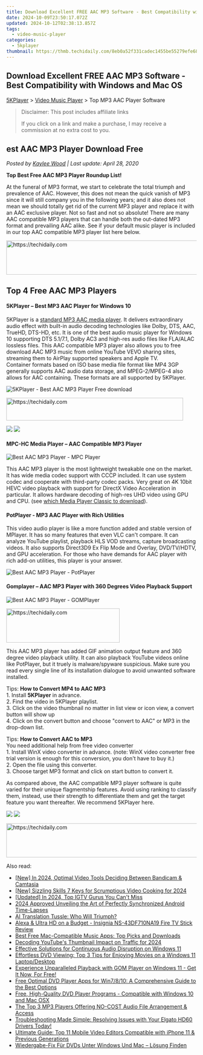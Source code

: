 ```yaml
---
title: Download Excellent FREE AAC MP3 Software - Best Compatibility with Windows and Mac OS
date: 2024-10-09T23:50:17.072Z
updated: 2024-10-12T02:38:13.857Z
tags:
  - video-music-player
categories:
  - 5kplayer
thumbnail: https://thmb.techidaily.com/8eb0a52f331cadec1455be55279efe68c9588c11451977d41c23dfeca435c0f3.jpg
---
```


## Download Excellent FREE AAC MP3 Software - Best Compatibility with Windows and Mac OS

[5KPlayer](https://tools.techidaily.com/5kplayer/products/) \> [Video Music Player](https://tools.techidaily.com/5kplayer/video-music-player/) \> Top MP3 AAC Player Software 

>  Disclaimer: This post includes affiliate links
>
>  If you click on a link and make a purchase, I may receive a commission at no extra cost to you.
>

## est AAC MP3 Player Download Free

 _Posted by [Kaylee Wood](https://www.quora.com/profile/Amanda-Hu-21) | Last update: April 28, 2020_ 

**Top Best Free AAC MP3 Player Roundup List!**

At the funeral of MP3 format, we start to celebrate the total triumph and prevalence of AAC. However, this does not mean the quick vanish of MP3 since it will still company you in the following years; and it also does not mean we should totally get rid of the current MP3 player and replace it with an AAC exclusive player. Not so fast and not so absolute! There are many AAC compatible MP3 players that can handle both the out-dated MP3 format and prevailing AAC alike. See if your default music player is included in our top AAC compatible MP3 player list here below. 

<!-- affiliate ads begin -->
<a href="https://appsumo.8odi.net/c/5597632/2111994/7443" target="_top" id="2111994">
  <img src="//a.impactradius-go.com/display-ad/7443-2111994" border="0" alt="https://techidaily.com" width="728" height="90"/>
</a>
<img height="0" width="0" src="https://appsumo.8odi.net/i/5597632/2111994/7443" style="position:absolute;visibility:hidden;" border="0" />
<!-- affiliate ads end -->

## Top 4 Free AAC MP3 Players

#### **5KPlayer – Best MP3 AAC Player for Windows 10**

5KPlayer is a [standard MP3 AAC media player](https://tools.techidaily.com/5kplayer/video-music-player/). It delivers extraordinary audio effect with built-in audio decoding technologies like Dolby, DTS, AAC, TrueHD, DTS-HD, etc. It is one of the best audio music player for Windows 10 supporting DTS 5.1/7.1, Dolby AC3 and high-res audio files like FLA/ALAC lossless files. This AAC compatible MP3 player also allows you to free download AAC MP3 music from online YouTube VEVO sharing sites, streaming them to AirPlay supported speakers and Apple TV.   
Container formats based on ISO base media file format like MP4 3GP generally supports AAC audio data storage, and MPEG-2/MPEG-4 also allows for AAC containing. These formats are all supported by 5KPlayer.

![5KPlayer - Best AAC MP3 Player Free download](https://www.5kplayer.com/video-music-player/img/5kplayer-play-video-free.jpg) 

<!-- affiliate ads begin -->
<a href="https://aligracehair.sjv.io/c/5597632/2135360/19272" target="_top" id="2135360">
  <img src="//a.impactradius-go.com/display-ad/19272-2135360" border="0" alt="https://techidaily.com" width="468" height="60"/>
</a>
<img height="0" width="0" src="https://aligracehair.sjv.io/i/5597632/2135360/19272" style="position:absolute;visibility:hidden;" border="0" />
<!-- affiliate ads end -->

[![](https://www.5kplayer.com/video-music-player/../button/freedownwhitewin.png)](https://tools.techidaily.com/5kplayer/products/) [![](https://www.5kplayer.com/video-music-player/../button/freedownbackmac.png)](https://tools.techidaily.com/5kplayer/products/) 

#### **MPC-HC Media Player – AAC Compatible MP3 Player**

![Best AAC MP3 Player - MPC Player](https://www.5kplayer.com/video-music-player/img/media-player-classic-ui.jpg) 

This AAC MP3 player is the most lightweight tweakable one on the market. It has wide media codec support with CCCP included. It can use system codec and cooperate with third-party codec packs. Very great on 4K 10bit HEVC video playback with support for DirectX Video Acceleration in particular. It allows hardware decoding of high-res UHD video using GPU and CPU. (see [which Media Player Classic to download](https://tools.techidaily.com/5kplayer/video-music-player/)). 

#### **PotPlayer - MP3 AAC Player with Rich Utilities**

This video audio player is like a more function added and stable version of MPlayer. It has so many features that even VLC can't compare. It can analyze YouTube playlist, playback HLS VOD streams, capture broadcasting videos. It also supports Direct3D9 Ex Flip Mode and Overlay, DVD/TV/HDTV, and GPU acceleration. For those who have demands for AAC player with rich add-on utilities, this player is your answer. 

![Best AAC MP3 Player - PotPlayer](https://www.5kplayer.com/video-music-player/img/potplayer-4k.jpg) 

#### **Gomplayer – AAC MP3 Player with 360 Degrees Video Playback Support**

![Best AAC MP3 Player - GOMPlayer](https://www.5kplayer.com/video-music-player/img/gomplayer-playing.jpg) 

<!-- affiliate ads begin -->
<a href="https://wigfever.sjv.io/c/5597632/2005183/22899" target="_top" id="2005183">
  <img src="//a.impactradius-go.com/display-ad/22899-2005183" border="0" alt="https://techidaily.com" width="300" height="90"/>
</a>
<img height="0" width="0" src="https://wigfever.sjv.io/i/5597632/2005183/22899" style="position:absolute;visibility:hidden;" border="0" />
<!-- affiliate ads end -->

This AAC MP3 player has added GIF animation output feature and 360 degree video playback utility. It can also playback YouTube videos online like PotPlayer, but it truely is malware/spyware suspicious. Make sure you read every single line of its installation dialogue to avoid unwanted software installed.

Tips: **How to Convert MP4 to AAC MP3**  
1\. Install **5KPlayer** in advance.  
2\. Find the video in 5KPlayer playlist.   
3\. Click on the video thumbnail no matter in list view or icon view, a convert button will show up  
4\. Click on the convert button and choose "convert to AAC" or MP3 in the drop-down list.

Tips: **How to Convert AAC to MP3**  
 You need additional help from free video converter   
1\. Install WinX video converter in advance. (note: WinX video converter free trial version is enough for this conversion, you don't have to buy it.)  
2\. Open the file using this converter.   
3\. Choose target MP3 format and click on start button to convert it.

As compared above, the AAC compatible MP3 player software is quite varied for their unique flagmentship features. Avoid using ranking to classify them, instead, use their strength to differentiate them and get the target feature you want thereafter. We recommend 5KPlayer here.

[![](https://www.5kplayer.com/video-music-player/../button/freedownwhitewin.png)](https://tools.techidaily.com/5kplayer/products/) [![](https://www.5kplayer.com/video-music-player/../button/freedownbackmac.png)](https://tools.techidaily.com/5kplayer/products/)

<!-- affiliate ads begin -->
<a href="https://appsumo.8odi.net/c/5597632/2144285/7443" target="_top" id="2144285">
  <img src="//a.impactradius-go.com/display-ad/7443-2144285" border="0" alt="https://techidaily.com" width="728" height="90"/>
</a>
<img height="0" width="0" src="https://appsumo.8odi.net/i/5597632/2144285/7443" style="position:absolute;visibility:hidden;" border="0" />
<!-- affiliate ads end -->

<ins class="adsbygoogle"
     style="display:block"
     data-ad-format="autorelaxed"
     data-ad-client="ca-pub-7571918770474297"
     data-ad-slot="1223367746"></ins>

<ins class="adsbygoogle"
     style="display:block"
     data-ad-client="ca-pub-7571918770474297"
     data-ad-slot="8358498916"
     data-ad-format="auto"
     data-full-width-responsive="true"></ins>

<span class="atpl-alsoreadstyle">Also read:</span>
<div><ul>
<li><a href="https://screen-activity-recording.techidaily.com/new-in-2024-optimal-video-tools-deciding-between-bandicam-and-camtasia/"><u>[New] In 2024, Optimal Video Tools Deciding Between Bandicam & Camtasia</u></a></li>
<li><a href="https://article-helps.techidaily.com/new-sizzling-skills-7-keys-for-scrumptious-video-cooking-for-2024/"><u>[New] Sizzling Skills 7 Keys for Scrumptious Video Cooking for 2024</u></a></li>
<li><a href="https://instagram-video-files.techidaily.com/updated-in-2024-top-igtv-gurus-you-cant-miss/"><u>[Updated] In 2024, Top IGTV Gurus You Can't Miss</u></a></li>
<li><a href="https://article-knowledge.techidaily.com/2024-approved-unveiling-the-art-of-perfectly-synchronized-android-time-lapses/"><u>2024 Approved Unveiling the Art of Perfectly Synchronized Android Time-Lapses</u></a></li>
<li><a href="https://tech-revival.techidaily.com/ai-translation-tussle-who-will-triumph/"><u>AI Translation Tussle: Who Will Triumph?</u></a></li>
<li><a href="https://buynow-tips.techidaily.com/alexa-and-ultra-hd-on-a-budget-insignia-ns-43df710na19-fire-tv-stick-review/"><u>Alexa & Ultra HD on a Budget - Insignia NS-43DF710NA19 Fire TV Stick Review</u></a></li>
<li><a href="https://video-ai-editor.techidaily.com/best-free-mac-compatible-music-apps-top-picks-and-downloads/"><u>Best Free Mac-Compatible Music Apps: Top Picks and Downloads</u></a></li>
<li><a href="https://youtube-videos.techidaily.com/decoding-youtubes-thumbnail-impact-on-traffic-for-2024/"><u>Decoding YouTube's Thumbnail Impact on Traffic for 2024</u></a></li>
<li><a href="https://sound-issues.techidaily.com/effective-solutions-for-continuous-audio-disruption-on-windows-11/"><u>Effective Solutions for Continuous Audio Disruption on Windows 11</u></a></li>
<li><a href="https://video-ai-editor.techidaily.com/effortless-dvd-viewing-top-3-tips-for-enjoying-movies-on-a-windows-11-laptopdesktop/"><u>Effortless DVD Viewing: Top 3 Tips for Enjoying Movies on a Windows 11 Laptop/Desktop</u></a></li>
<li><a href="https://video-ai-editor.techidaily.com/experience-unparalleled-playback-with-gom-player-on-windows-11-get-it-now-for-free/"><u>Experience Unparalleled Playback with GOM Player on Windows 11 - Get It Now, For Free!</u></a></li>
<li><a href="https://video-ai-editor.techidaily.com/free-optimal-dvd-player-apps-for-win7810-a-comprehensive-guide-to-the-best-options/"><u>Free Optimal DVD Player Apps for Win7/8/10: A Comprehensive Guide to the Best Options</u></a></li>
<li><a href="https://video-ai-editor.techidaily.com/free-high-quality-dvd-player-programs-compatible-with-windows-10-and-mac-osx/"><u>Free, High-Quality DVD Player Programs - Compatible with Windows 10 and Mac OSX</u></a></li>
<li><a href="https://video-ai-editor.techidaily.com/the-top-3-mp3-players-offering-no-cost-audio-file-arrangement-and-access/"><u>The Top 3 MP3 Players Offering NO-COST Audio File Arrangement & Access</u></a></li>
<li><a href="https://win-amazing.techidaily.com/troubleshooting-made-simple-resolving-issues-with-your-elgato-hd60-drivers-today/"><u>Troubleshooting Made Simple: Resolving Issues with Your Elgato HD60 Drivers Today!</u></a></li>
<li><a href="https://video-ai-editor.techidaily.com/ultimate-guide-top-11-mobile-video-editors-compatible-with-iphone-11-and-previous-generations/"><u>Ultimate Guide: Top 11 Mobile Video Editors Compatible with iPhone 11 & Previous Generations</u></a></li>
<li><a href="https://video-ai-editor.techidaily.com/wiedergabe-fix-fur-dvds-unter-windows-und-mac-losung-finden/"><u>Wiedergabe-Fix Für DVDs Unter Windows Und Mac – Lösung Finden</u></a></li>
</ul></div>

